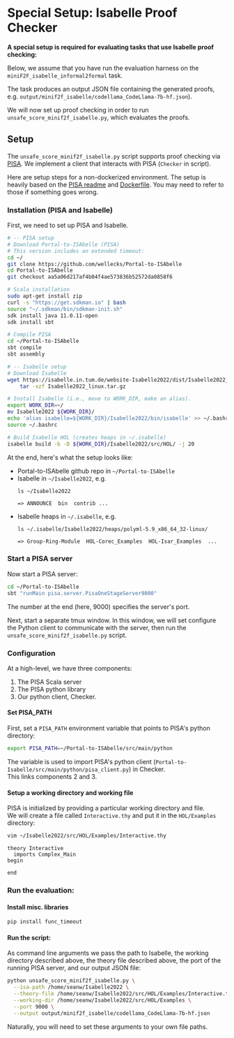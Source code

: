 # Special Setup: Isabelle Proof Checker 


**A special setup is required for evaluating tasks that use Isabelle proof checking:**


Below, we assume that you have run the evaluation harness on the `miniF2F_isabelle_informal2formal` task.

The task produces an output JSON file containing the generated proofs, e.g. `output/minif2f_isabelle/codellama_CodeLlama-7b-hf.json`).

We will now set up proof checking in order to run `unsafe_score_minif2f_isabelle.py`, which evaluates the proofs. 

## Setup

The `unsafe_score_minif2f_isabelle.py` script supports proof checking via [PISA](https://github.com/albertqjiang/Portal-to-ISAbelle/tree/56def2c39f85d211e1f40cc5765581a567879106). We implement a client that interacts with PISA (`Checker` in script).

Here are setup steps for a non-dockerized environment. The setup is heavily based on the [PISA readme](https://github.com/albertqjiang/Portal-to-ISAbelle/tree/56def2c39f85d211e1f40cc5765581a567879106)  and [Dockerfile](https://github.com/albertqjiang/Portal-to-ISAbelle/blob/main/docker/Dockerfile). You may need to refer to those if something goes wrong.

### Installation (PISA and Isabelle)
First, we need to set up PISA and Isabelle.
```bash
# -- PISA setup
# Download Portal-to-ISAbelle (PISA)
# This version includes an extended timeout:
cd ~/
git clone https://github.com/wellecks/Portal-to-ISAbelle
cd Portal-to-ISAbelle
git checkout aa5a06d217af4b04f4ae573836b52572da0858f6

# Scala installation
sudo apt-get install zip
curl -s "https://get.sdkman.io" | bash
source "~/.sdkman/bin/sdkman-init.sh"
sdk install java 11.0.11-open
sdk install sbt

# Compile PISA 
cd ~/Portal-to-ISAbelle
sbt compile
sbt assembly

# -- Isabelle setup
# Download Isabelle
wget https://isabelle.in.tum.de/website-Isabelle2022/dist/Isabelle2022_linux.tar.gz && \
    tar -xzf Isabelle2022_linux.tar.gz

# Install Isabelle (i.e., move to WORK_DIR, make an alias).
export WORK_DIR=~/
mv Isabelle2022 ${WORK_DIR}/
echo 'alias isabelle=${WORK_DIR}/Isabelle2022/bin/isabelle' >> ~/.bashrc
source ~/.bashrc

# Build Isabelle HOL (creates heaps in ~/.isabelle)
isabelle build -b -D ${WORK_DIR}/Isabelle2022/src/HOL/ -j 20
```

At the end, here's what the setup looks like:
- Portal-to-ISAbelle github repo in `~/Portal-to-ISAbelle`
- Isabelle in `~/Isabelle2022`, e.g.
    ```
    ls ~/Isabelle2022
      
    => ANNOUNCE  bin  contrib ...
    ```
- Isabelle heaps in `~/.isabelle`, e.g.
    ```
    ls ~/.isabelle/Isabelle2022/heaps/polyml-5.9_x86_64_32-linux/
  
    => Group-Ring-Module  HOL-Corec_Examples  HOL-Isar_Examples  ...
    ```
  

### Start a PISA server
Now start a PISA server:
```bash
cd ~/Portal-to-ISAbelle
sbt "runMain pisa.server.PisaOneStageServer9000"
```
The number at the end (here, 9000) specifies the server's port.

Next, start a separate tmux window. In this window, we will set configure the Python client to communicate with the server, then run the `unsafe_score_minif2f_isabelle.py` script.
### Configuration


At a high-level, we have three components:
1. The PISA Scala server
2. The PISA python library 
3. Our python client, Checker.


#### Set PISA_PATH

First, set a `PISA_PATH` environment variable that points to PISA's python directory:
```bash
export PISA_PATH=~/Portal-to-ISAbelle/src/main/python
```
The variable is used to import PISA's python client (`Portal-to-Isabelle/src/main/python/pisa_client.py`) in Checker. \
This links components 2 and 3.


#### Setup a working directory and working file
PISA is initialized by providing a particular working directory and file. \
We will create a file called `Interactive.thy` and put it in the `HOL/Examples` directory:

```bash
vim ~/Isabelle2022/src/HOL/Examples/Interactive.thy
```
```
theory Interactive
  imports Complex_Main
begin

end
```

### Run the evaluation:

#### Install misc. libraries
```bash
pip install func_timeout
```

#### Run the script:
As command line arguments we pass the path to Isabelle, the working directory described above, the theory file described above, the port of the running PISA server, and our output JSON file:
```bash
python unsafe_score_minif2f_isabelle.py \
  --isa-path /home/seanw/Isabelle2022 \
  --theory-file /home/seanw/Isabelle2022/src/HOL/Examples/Interactive.thy \
  --working-dir /home/seanw/Isabelle2022/src/HOL/Examples \
  --port 9000 \
  --output output/minif2f_isabelle/codellama_CodeLlama-7b-hf.json
```
Naturally, you will need to set these arguments to your own file paths.

